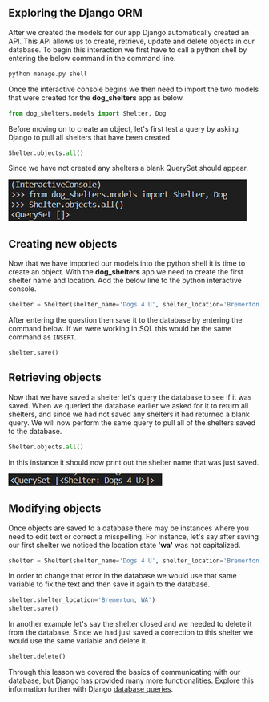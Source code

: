 [1]: https://docs.djangoproject.com/en/3.1/topics/db/queries/ "Django Queries"

## Exploring the Django ORM

After we created the models for our app Django automatically created an API. This API allows us to create, retrieve, update and delete objects in our database. To begin this interaction we first have to call a python shell by entering the below command in the command line.

```bash
python manage.py shell
```

Once the interactive console begins we then need to import the two models that were created for the **dog_shelters** app as below.

```python
from dog_shelters.models import Shelter, Dog 
```

Before moving on to create an object, let's first test a query by asking Django to pull all shelters that have been created. 

```python
Shelter.objects.all()
```

Since we have not created any shelters a blank QuerySet should appear.

![No Entries](../Module2/Module2_Images/Module2_NoObjects.PNG)

## Creating new objects

Now that we have imported our models into the python shell it is time to create an object. With the **dog_shelters** app we need to create the first shelter name and location. Add the below line to the python interactive console.

```python
shelter = Shelter(shelter_name='Dogs 4 U', shelter_location='Bremerton, WA')
```

After entering the question then save it to the database by entering the command below. If we were working in SQL this would be the same command as `INSERT`.

```python
shelter.save()
```

## Retrieving objects

Now that we have saved a shelter let's query the database to see if it was saved. When we queried the database earlier we asked for it to return all shelters, and since we had not saved any shelters it had returned a blank query. We will now perform the same query to pull all of the shelters saved to the database.

```python
Shelter.objects.all()
```

In this instance it should now print out the shelter name that was just saved.

![Return Shelter Name](../Module2/Module2_Images/Module2_ReturnShelter.PNG)

## Modifying objects

Once objects are saved to a database there may be instances where you need to edit text or correct a misspelling. For instance, let's say after saving our first shelter we noticed the location state **'wa'** was not capitalized. 

```python
shelter = Shelter(shelter_name='Dogs 4 U', shelter_location='Bremerton, wa')
```

In order to change that error in the database we would use that same variable to fix the text and then save it again to the database.

```python
shelter.shelter_location='Bremerton, WA')
shelter.save()
```

In another example let's say the shelter closed and we needed to delete it from the database. Since we had just saved a correction to this shelter we would use the same variable and delete it.

```python
shelter.delete()
```

Through this lesson we covered the basics of communicating with our database, but Django has provided many more functionalities. Explore this information further with Django [database queries][1].
